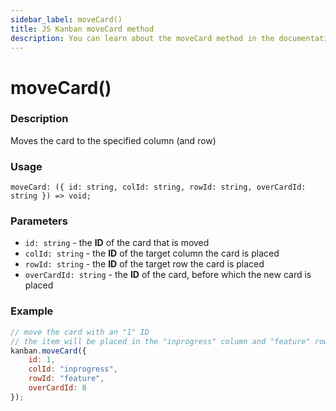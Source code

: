 ```yaml
---
sidebar_label: moveCard()
title: JS Kanban moveCard method
description: You can learn about the moveCard method in the documentation of the JavaScript Kanban library. Browse developer guides and API reference, try out code examples and live demos.
---
```


# moveCard()

### Description

Moves the card to the specified column (and row)

### Usage

`moveCard: ({
	id: string,
	colId: string,
	rowId: string,
	overCardId: string
}) => void;`

### Parameters

- `id: string` - the **ID** of the card that is moved
- `colId: string` - the **ID** of the target column the card is placed
- `rowId: string` - the **ID** of the target row the card is placed
- `overCardId: string` - the **ID** of the card, before which the new card is placed  

### Example

```jsx
// move the card with an "1" ID
// the item will be placed in the "inprogress" column and "feature" row,  before the card with "8" ID
kanban.moveCard({
	id: 1,
	colId: "inprogress",
	rowId: "feature",
	overCardId: 8
});
```
